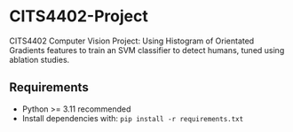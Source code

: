# CITS4402-Project
 CITS4402 Computer Vision Project: Using Histogram of Orientated Gradients features to train an SVM classifier to detect humans, tuned using ablation studies.

## Requirements

- Python >= 3.11 recommended
- Install dependencies with: `pip install -r requirements.txt`
